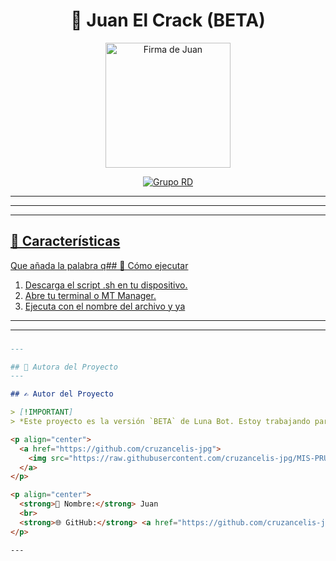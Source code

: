 
<h1 align="center">🌙 Juan El Crack (BETA)</h1>

<p align="center">
  <img src="https://i.postimg.cc/HxtPL93d/7e22eadc20a57ecaf4ebc41e420866ca4.webp" width="200" alt="Firma de Juan"/>
</p>

<p align="center">
  <a href="https://chat.whatsapp.com/E3nYM47DFVX65gyDswvUbb?mode=ems_copy_t" target="_blank">
    <img src="https://img.shields.io/badge/MI%20GRUPO DE STICKERS%20CON%20FLOW-%23BACANO-Black?style=for-the-badge&logo=whatsapp" alt="Grupo RD"/>
  </P>
</p>

---

---

---

## 🌟 Características

Que añada la palabra q## 🚀 Cómo ejecutar

1. Descarga el script .sh en tu dispositivo.
2. Abre tu terminal o MT Manager.
3. Ejecuta con el nombre del archivo y ya

--- 

---

### 

```markdown
---

## 🌾 Autora del Proyecto
---

## ✍️ Autor del Proyecto

> [!IMPORTANT]  
> *Este proyecto es la versión `BETA` de Luna Bot. Estoy trabajando para ofrecer una mejor versión de Luna beta.*

<p align="center">
  <a href="https://github.com/cruzancelis-jpg">
    <img src="https://raw.githubusercontent.com/cruzancelis-jpg/MIS-PRUEBAS-DE-JAVASCRIPT-/main/IMG/IMG_20230926_064624.png" width="120" alt="Firma de Juan"/>
  </a>
</p>

<p align="center">
  <strong>👤 Nombre:</strong> Juan  
  <br>
  <strong>🌐 GitHub:</strong> <a href="https://github.com/cruzancelis-jpg">github.com/cruzancelis-jpg</a>
</p>

---